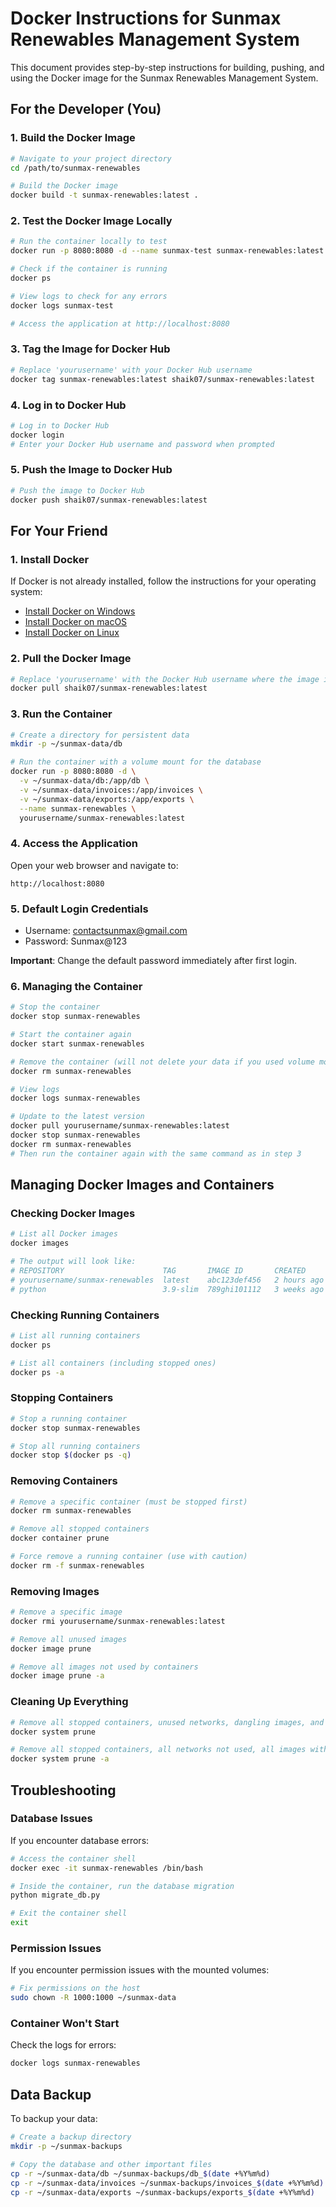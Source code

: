 # Docker Instructions for Sunmax Renewables Management System

This document provides step-by-step instructions for building, pushing, and using the Docker image for the Sunmax Renewables Management System.

## For the Developer (You)

### 1. Build the Docker Image

```bash
# Navigate to your project directory
cd /path/to/sunmax-renewables

# Build the Docker image
docker build -t sunmax-renewables:latest .
```

### 2. Test the Docker Image Locally

```bash
# Run the container locally to test
docker run -p 8080:8080 -d --name sunmax-test sunmax-renewables:latest

# Check if the container is running
docker ps

# View logs to check for any errors
docker logs sunmax-test

# Access the application at http://localhost:8080
```

### 3. Tag the Image for Docker Hub

```bash
# Replace 'yourusername' with your Docker Hub username
docker tag sunmax-renewables:latest shaik07/sunmax-renewables:latest
```

### 4. Log in to Docker Hub

```bash
# Log in to Docker Hub
docker login
# Enter your Docker Hub username and password when prompted
```

### 5. Push the Image to Docker Hub

```bash
# Push the image to Docker Hub
docker push shaik07/sunmax-renewables:latest
```

## For Your Friend

### 1. Install Docker

If Docker is not already installed, follow the instructions for your operating system:
- [Install Docker on Windows](https://docs.docker.com/desktop/install/windows-install/)
- [Install Docker on macOS](https://docs.docker.com/desktop/install/mac-install/)
- [Install Docker on Linux](https://docs.docker.com/engine/install/)

### 2. Pull the Docker Image

```bash
# Replace 'yourusername' with the Docker Hub username where the image is hosted
docker pull shaik07/sunmax-renewables:latest
```

### 3. Run the Container

```bash
# Create a directory for persistent data
mkdir -p ~/sunmax-data/db

# Run the container with a volume mount for the database
docker run -p 8080:8080 -d \
  -v ~/sunmax-data/db:/app/db \
  -v ~/sunmax-data/invoices:/app/invoices \
  -v ~/sunmax-data/exports:/app/exports \
  --name sunmax-renewables \
  yourusername/sunmax-renewables:latest
```

### 4. Access the Application

Open your web browser and navigate to:
```
http://localhost:8080
```

### 5. Default Login Credentials

- Username: contactsunmax@gmail.com
- Password: Sunmax@123

**Important**: Change the default password immediately after first login.

### 6. Managing the Container

```bash
# Stop the container
docker stop sunmax-renewables

# Start the container again
docker start sunmax-renewables

# Remove the container (will not delete your data if you used volume mounts)
docker rm sunmax-renewables

# View logs
docker logs sunmax-renewables

# Update to the latest version
docker pull yourusername/sunmax-renewables:latest
docker stop sunmax-renewables
docker rm sunmax-renewables
# Then run the container again with the same command as in step 3
```

## Managing Docker Images and Containers

### Checking Docker Images

```bash
# List all Docker images
docker images

# The output will look like:
# REPOSITORY                      TAG       IMAGE ID       CREATED         SIZE
# yourusername/sunmax-renewables  latest    abc123def456   2 hours ago     350MB
# python                          3.9-slim  789ghi101112   3 weeks ago     125MB
```

### Checking Running Containers

```bash
# List all running containers
docker ps

# List all containers (including stopped ones)
docker ps -a
```

### Stopping Containers

```bash
# Stop a running container
docker stop sunmax-renewables

# Stop all running containers
docker stop $(docker ps -q)
```

### Removing Containers

```bash
# Remove a specific container (must be stopped first)
docker rm sunmax-renewables

# Remove all stopped containers
docker container prune

# Force remove a running container (use with caution)
docker rm -f sunmax-renewables
```

### Removing Images

```bash
# Remove a specific image
docker rmi yourusername/sunmax-renewables:latest

# Remove all unused images
docker image prune

# Remove all images not used by containers
docker image prune -a
```

### Cleaning Up Everything

```bash
# Remove all stopped containers, unused networks, dangling images, and build cache
docker system prune

# Remove all stopped containers, all networks not used, all images without containers, and build cache
docker system prune -a
```

## Troubleshooting

### Database Issues

If you encounter database errors:

```bash
# Access the container shell
docker exec -it sunmax-renewables /bin/bash

# Inside the container, run the database migration
python migrate_db.py

# Exit the container shell
exit
```

### Permission Issues

If you encounter permission issues with the mounted volumes:

```bash
# Fix permissions on the host
sudo chown -R 1000:1000 ~/sunmax-data
```

### Container Won't Start

Check the logs for errors:

```bash
docker logs sunmax-renewables
```

## Data Backup

To backup your data:

```bash
# Create a backup directory
mkdir -p ~/sunmax-backups

# Copy the database and other important files
cp -r ~/sunmax-data/db ~/sunmax-backups/db_$(date +%Y%m%d)
cp -r ~/sunmax-data/invoices ~/sunmax-backups/invoices_$(date +%Y%m%d)
cp -r ~/sunmax-data/exports ~/sunmax-backups/exports_$(date +%Y%m%d)
```

